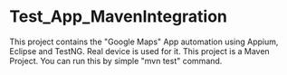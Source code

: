 # Test_App_MavenIntegration
This project contains the "Google Maps" App automation using Appium, Eclipse and TestNG. Real device is used for it. This project is a Maven Project. You can run this by simple "mvn test" command.

